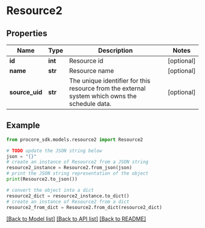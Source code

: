 # Resource2


## Properties

Name | Type | Description | Notes
------------ | ------------- | ------------- | -------------
**id** | **int** | Resource id | [optional] 
**name** | **str** | Resource name | [optional] 
**source_uid** | **str** | The unique identifier for this resource from the external system which owns the schedule data. | [optional] 

## Example

```python
from procore_sdk.models.resource2 import Resource2

# TODO update the JSON string below
json = "{}"
# create an instance of Resource2 from a JSON string
resource2_instance = Resource2.from_json(json)
# print the JSON string representation of the object
print(Resource2.to_json())

# convert the object into a dict
resource2_dict = resource2_instance.to_dict()
# create an instance of Resource2 from a dict
resource2_from_dict = Resource2.from_dict(resource2_dict)
```
[[Back to Model list]](../README.md#documentation-for-models) [[Back to API list]](../README.md#documentation-for-api-endpoints) [[Back to README]](../README.md)


